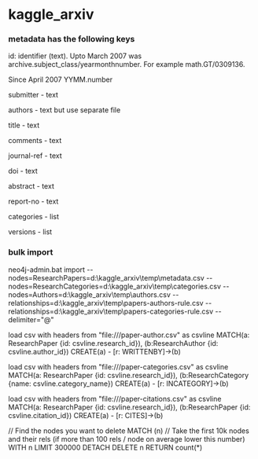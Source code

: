# kaggle_arxiv

### metadata has the following keys

id: identifier (text). Upto March 2007 was archive.subject_class/yearmonthnumber. For example math.GT/0309136.

Since April 2007 YYMM.number

submitter - text

authors - text but use separate file

title - text

comments - text

journal-ref - text

doi - text

abstract - text

report-no - text

categories - list

versions - list


### bulk import

neo4j-admin.bat import --nodes=ResearchPapers=d:\kaggle_arxiv\temp\metadata.csv --nodes=ResearchCategories=d:\kaggle_arxiv\temp\categories.csv --nodes=Authors=d:\kaggle_arxiv\temp\authors.csv --relationships=d:\kaggle_arxiv\temp\papers-authors-rule.csv --relationships=d:\kaggle_arxiv\temp\papers-categories-rule.csv --delimiter="@"


load csv with headers from "file:///paper-author.csv" as csvline
MATCH(a: ResearchPaper {id: csvline.research_id}), (b:ResearchAuthor {id: csvline.author_id}) 
CREATE(a) - [r: WRITTENBY]->(b)

load csv with headers from "file:///paper-categories.csv" as csvline
MATCH(a: ResearchPaper {id: csvline.research_id}), (b:ResearchCategory {name: csvline.category_name}) 
CREATE(a) - [r: INCATEGORY]->(b)

load csv with headers from "file:///paper-citations.csv" as csvline
MATCH(a: ResearchPaper {id: csvline.research_id}), (b:ResearchPaper {id: csvline.citation_id}) 
CREATE(a) - [r: CITES]->(b)


// Find the nodes you want to delete
MATCH (n) 
// Take the first 10k nodes and their rels (if more than 100 rels / node on average lower this number)
WITH n LIMIT 300000
DETACH DELETE n
RETURN count(*)